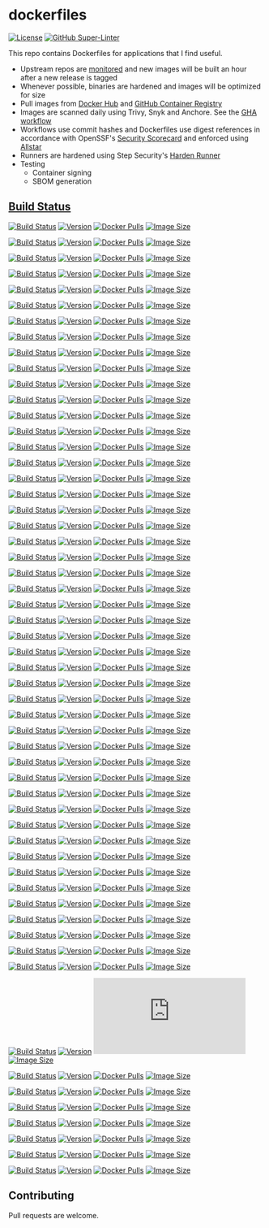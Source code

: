 # dockerfiles

[![License](https://img.shields.io/badge/License-BSD%203--Clause-blue.svg)](https://opensource.org/licenses/BSD-3-Clause)
[![GitHub Super-Linter](https://github.com/jauderho/dockerfiles/workflows/Lint%20Code%20Base/badge.svg)](https://github.com/jauderho/dockerfiles/actions/workflows/linter.yml)

This repo contains Dockerfiles for applications that I find useful. 

- Upstream repos are [monitored](https://github.com/jauderho/dockerfiles/blob/main/.github/workflows/update.yml) and new images will be built an hour after a new release is tagged 
- Whenever possible, binaries are hardened and images will be optimized for size
- Pull images from [Docker Hub](https://hub.docker.com/u/jauderho/) and [GitHub Container Registry](https://github.com/users/jauderho/packages?repo_name=dockerfiles)
- Images are scanned daily using Trivy, Snyk and Anchore. See the [GHA workflow](https://github.com/jauderho/dockerfiles/blob/main/.github/workflows/scan.yml)
- Workflows use commit hashes and Dockerfiles use digest references in accordance with OpenSSF's [Security Scorecard](https://github.com/ossf/scorecard) and enforced using [Allstar](https://github.com/ossf/allstar)
- Runners are hardened using Step Security's [Harden Runner](https://github.com/step-security/harden-runner)
- Testing
  - Container signing
  - SBOM generation

## [Build Status](https://github.com/jauderho/dockerfiles/blob/main/BUILD_STATUS.md)

[![Build Status](https://github.com/jauderho/dockerfiles/workflows/age/badge.svg)](https://github.com/jauderho/dockerfiles/actions)
[![Version](https://img.shields.io/docker/v/jauderho/age/latest)](https://github.com/FiloSottile/age)
[![Docker Pulls](https://img.shields.io/docker/pulls/jauderho/age)](https://hub.docker.com/r/jauderho/age/)
[![Image Size](https://img.shields.io/docker/image-size/jauderho/age/latest)](https://hub.docker.com/r/jauderho/age/)

[![Build Status](https://github.com/jauderho/dockerfiles/workflows/ali/badge.svg)](https://github.com/jauderho/dockerfiles/actions)
[![Version](https://img.shields.io/docker/v/jauderho/ali/latest)](https://github.com/nakabonne/ali/)
[![Docker Pulls](https://img.shields.io/docker/pulls/jauderho/age)](https://hub.docker.com/r/jauderho/ali/)
[![Image Size](https://img.shields.io/docker/image-size/jauderho/ali/latest)](https://hub.docker.com/r/jauderho/ali/)

[![Build Status](https://github.com/jauderho/dockerfiles/workflows/amass/badge.svg)](https://github.com/jauderho/dockerfiles/actions)
[![Version](https://img.shields.io/docker/v/jauderho/amass/latest)](https://github.com/owasp/amass/)
[![Docker Pulls](https://img.shields.io/docker/pulls/jauderho/age)](https://hub.docker.com/r/jauderho/amass/)
[![Image Size](https://img.shields.io/docker/image-size/jauderho/amass/latest)](https://hub.docker.com/r/jauderho/amass/)

[![Build Status](https://github.com/jauderho/dockerfiles/workflows/ansible/badge.svg)](https://github.com/jauderho/dockerfiles/actions?query=workflow%3Aansible)
[![Version](https://img.shields.io/docker/v/jauderho/ansible/latest)](https://github.com/ansible/ansible/)
[![Docker Pulls](https://img.shields.io/docker/pulls/jauderho/ansible)](https://hub.docker.com/r/jauderho/ansible/)
[![Image Size](https://img.shields.io/docker/image-size/jauderho/ansible/latest)](https://hub.docker.com/r/jauderho/ansible/)

[![Build Status](https://github.com/jauderho/dockerfiles/workflows/black/badge.svg)](https://github.com/jauderho/dockerfiles/actions?query=workflow%3Ablack)
[![Version](https://img.shields.io/docker/v/jauderho/black/latest)](https://github.com/psf/black)
[![Docker Pulls](https://img.shields.io/docker/pulls/jauderho/black)](https://hub.docker.com/r/jauderho/black/)
[![Image Size](https://img.shields.io/docker/image-size/jauderho/black/latest)](https://hub.docker.com/r/jauderho/black/)

[![Build Status](https://github.com/jauderho/dockerfiles/workflows/cloudflared/badge.svg)](https://github.com/jauderho/dockerfiles/actions?query=workflow%3Acloudflared)
[![Version](https://img.shields.io/docker/v/jauderho/cloudflared/latest)](https://github.com/cloudflare/cloudflared)
[![Docker Pulls](https://img.shields.io/docker/pulls/jauderho/cloudflared)](https://hub.docker.com/r/jauderho/cloudflared/)
[![Image Size](https://img.shields.io/docker/image-size/jauderho/cloudflared/latest)](https://hub.docker.com/r/jauderho/cloudflared/)

[![Build Status](https://github.com/jauderho/dockerfiles/workflows/coredns/badge.svg)](https://github.com/jauderho/dockerfiles/actions?query=workflow%3Acoredns)
[![Version](https://img.shields.io/docker/v/jauderho/coredns/latest)](https://github.com/coredns/coredns)
[![Docker Pulls](https://img.shields.io/docker/pulls/jauderho/coredns)](https://hub.docker.com/r/jauderho/coredns/)
[![Image Size](https://img.shields.io/docker/image-size/jauderho/coredns/latest)](https://hub.docker.com/r/jauderho/coredns/)

[![Build Status](https://github.com/jauderho/dockerfiles/workflows/dive/badge.svg)](https://github.com/jauderho/dockerfiles/actions)
[![Version](https://img.shields.io/docker/v/jauderho/dive/latest)](https://github.com/wagoodman/dive)
[![Docker Pulls](https://img.shields.io/docker/pulls/jauderho/dive)](https://hub.docker.com/r/jauderho/dive/)
[![Image Size](https://img.shields.io/docker/image-size/jauderho/dive/latest)](https://hub.docker.com/r/jauderho/dive/)

[![Build Status](https://github.com/jauderho/dockerfiles/workflows/dnscontrol/badge.svg)](https://github.com/jauderho/dockerfiles/actions?query=workflow%3Adnscontrol)
[![Version](https://img.shields.io/docker/v/jauderho/dnscontrol/latest)](https://github.com/StackExchange/dnscontrol)
[![Docker Pulls](https://img.shields.io/docker/pulls/jauderho/dnscontrol)](https://hub.docker.com/r/jauderho/dnscontrol/)
[![Image Size](https://img.shields.io/docker/image-size/jauderho/dnscontrol/latest)](https://hub.docker.com/r/jauderho/dnscontrol/)

[![Build Status](https://github.com/jauderho/dockerfiles/workflows/dnscrypt-proxy/badge.svg)](https://github.com/jauderho/dockerfiles/actions?query=workflow%3Adnscrypt-proxy)
[![Version](https://img.shields.io/docker/v/jauderho/dnscrypt-proxy/latest)](https://github.com/DNSCrypt/dnscrypt-proxy)
[![Docker Pulls](https://img.shields.io/docker/pulls/jauderho/dnscrypt-proxy)](https://hub.docker.com/r/jauderho/dnscrypt-proxy/)
[![Image Size](https://img.shields.io/docker/image-size/jauderho/dnscrypt-proxy/latest)](https://hub.docker.com/r/jauderho/dnscrypt-proxy/)

[![Build Status](https://github.com/jauderho/dockerfiles/workflows/driftctl/badge.svg)](https://github.com/jauderho/dockerfiles/actions)
[![Version](https://img.shields.io/docker/v/jauderho/driftctl/latest)](https://github.com/cloudskiff/driftctl/)
[![Docker Pulls](https://img.shields.io/docker/pulls/jauderho/age)](https://hub.docker.com/r/jauderho/driftctl/)
[![Image Size](https://img.shields.io/docker/image-size/jauderho/driftctl/latest)](https://hub.docker.com/r/jauderho/driftctl/)

[![Build Status](https://github.com/jauderho/dockerfiles/workflows/dry/badge.svg)](https://github.com/jauderho/dockerfiles/actions)
[![Version](https://img.shields.io/docker/v/jauderho/dry/latest)](https://github.com/moncho/dry)
[![Docker Pulls](https://img.shields.io/docker/pulls/jauderho/dry)](https://hub.docker.com/r/jauderho/dry/)
[![Image Size](https://img.shields.io/docker/image-size/jauderho/dry/latest)](https://hub.docker.com/r/jauderho/dry/)

[![Build Status](https://github.com/jauderho/dockerfiles/workflows/dsq/badge.svg)](https://github.com/jauderho/dockerfiles/actions)
[![Version](https://img.shields.io/docker/v/jauderho/dsq/latest)](https://github.com/multiprocessio/dsq)
[![Docker Pulls](https://img.shields.io/docker/pulls/jauderho/dsq)](https://hub.docker.com/r/jauderho/dsq/)
[![Image Size](https://img.shields.io/docker/image-size/jauderho/dsq/latest)](https://hub.docker.com/r/jauderho/dsq/)

[![Build Status](https://github.com/jauderho/dockerfiles/workflows/excalidraw/badge.svg)](https://github.com/jauderho/dockerfiles/actions)
[![Version](https://img.shields.io/docker/v/jauderho/excalidraw/latest)](https://github.com/excalidraw/excalidraw/)
[![Docker Pulls](https://img.shields.io/docker/pulls/jauderho/age)](https://hub.docker.com/r/jauderho/excalidraw/)
[![Image Size](https://img.shields.io/docker/image-size/jauderho/excalidraw/latest)](https://hub.docker.com/r/jauderho/excalidraw/)

[![Build Status](https://github.com/jauderho/dockerfiles/workflows/fq/badge.svg)](https://github.com/jauderho/dockerfiles/actions?query=workflow%3Afq)
[![Version](https://img.shields.io/docker/v/jauderho/fq/latest)](https://github.com/wader/fq)
[![Docker Pulls](https://img.shields.io/docker/pulls/jauderho/fq)](https://hub.docker.com/r/jauderho/fq/)
[![Image Size](https://img.shields.io/docker/image-size/jauderho/fq/latest)](https://hub.docker.com/r/jauderho/fq/)

[![Build Status](https://github.com/jauderho/dockerfiles/workflows/gobgp/badge.svg)](https://github.com/jauderho/dockerfiles/actions)
[![Version](https://img.shields.io/docker/v/jauderho/gobgp/latest)](https://github.com/osrg/gobgp)
[![Docker Pulls](https://img.shields.io/docker/pulls/jauderho/gobgp)](https://hub.docker.com/r/jauderho/gobgp/)
[![Image Size](https://img.shields.io/docker/image-size/jauderho/gobgp/latest)](https://hub.docker.com/r/jauderho/gobgp/)

[![Build Status](https://github.com/jauderho/dockerfiles/workflows/gocannon/badge.svg)](https://github.com/jauderho/dockerfiles/actions)
[![Version](https://img.shields.io/docker/v/jauderho/gocannon/latest)](https://github.com/kffl/gocannon/)
[![Docker Pulls](https://img.shields.io/docker/pulls/jauderho/age)](https://hub.docker.com/r/jauderho/gocannon/)
[![Image Size](https://img.shields.io/docker/image-size/jauderho/gocannon/latest)](https://hub.docker.com/r/jauderho/gocannon/)

[![Build Status](https://github.com/jauderho/dockerfiles/workflows/goplay2/badge.svg)](https://github.com/jauderho/dockerfiles/actions)
[![Version](https://img.shields.io/docker/v/jauderho/goplay2/latest)](https://github.com/openairplay/goplay2/)
[![Docker Pulls](https://img.shields.io/docker/pulls/jauderho/age)](https://hub.docker.com/r/jauderho/goplay2/)
[![Image Size](https://img.shields.io/docker/image-size/jauderho/goplay2/latest)](https://hub.docker.com/r/jauderho/goplay2/)

[![Build Status](https://github.com/jauderho/dockerfiles/workflows/goreplay/badge.svg)](https://github.com/jauderho/dockerfiles/actions)
[![Version](https://img.shields.io/docker/v/jauderho/goreplay/latest)](https://github.com/buger/goreplay)
[![Docker Pulls](https://img.shields.io/docker/pulls/jauderho/goreplay)](https://hub.docker.com/r/jauderho/goreplay/)
[![Image Size](https://img.shields.io/docker/image-size/jauderho/goreplay/latest)](https://hub.docker.com/r/jauderho/goreplay/)

[![Build Status](https://github.com/jauderho/dockerfiles/workflows/gotip/badge.svg)](https://github.com/jauderho/dockerfiles/actions)
[![Version](https://img.shields.io/docker/v/jauderho/gotip/latest)](https://github.com/golang/go/)
[![Docker Pulls](https://img.shields.io/docker/pulls/jauderho/gotip)](https://hub.docker.com/r/jauderho/gotip/)
[![Image Size](https://img.shields.io/docker/image-size/jauderho/gotip/latest)](https://hub.docker.com/r/jauderho/gotip/)

[![Build Status](https://github.com/jauderho/dockerfiles/workflows/hakrawler/badge.svg)](https://github.com/jauderho/dockerfiles/actions)
[![Version](https://img.shields.io/docker/v/jauderho/hakrawler/latest)](https://github.com/hakluke/hakrawler)
[![Docker Pulls](https://img.shields.io/docker/pulls/jauderho/hakrawler)](https://hub.docker.com/r/jauderho/hakrawler/)
[![Image Size](https://img.shields.io/docker/image-size/jauderho/hakrawler/latest)](https://hub.docker.com/r/jauderho/hakrawler/)

[![Build Status](https://github.com/jauderho/dockerfiles/workflows/headscale/badge.svg)](https://github.com/jauderho/dockerfiles/actions)
[![Version](https://img.shields.io/docker/v/jauderho/headscale/latest)](https://github.com/juanfont/headscale/)
[![Docker Pulls](https://img.shields.io/docker/pulls/jauderho/age)](https://hub.docker.com/r/jauderho/headscale/)
[![Image Size](https://img.shields.io/docker/image-size/jauderho/headscale/latest)](https://hub.docker.com/r/jauderho/headscale/)

[![Build Status](https://github.com/jauderho/dockerfiles/workflows/httpie-go/badge.svg)](https://github.com/jauderho/dockerfiles/actions)
[![Version](https://img.shields.io/docker/v/jauderho/httpie-go/latest)](https://github.com/nojima/httpie-go)
[![Docker Pulls](https://img.shields.io/docker/pulls/jauderho/httpie-go)](https://hub.docker.com/r/jauderho/httpie-go/)
[![Image Size](https://img.shields.io/docker/image-size/jauderho/httpie-go/latest)](https://hub.docker.com/r/jauderho/httpie-go/)

[![Build Status](https://github.com/jauderho/dockerfiles/workflows/httprobe/badge.svg)](https://github.com/jauderho/dockerfiles/actions)
[![Version](https://img.shields.io/docker/v/jauderho/httprobe/latest)](https://github.com/tomnomnom/httprobe)
[![Docker Pulls](https://img.shields.io/docker/pulls/jauderho/httprobe)](https://hub.docker.com/r/jauderho/httprobe/)
[![Image Size](https://img.shields.io/docker/image-size/jauderho/httprobe/latest)](https://hub.docker.com/r/jauderho/httprobe/)

[![Build Status](https://github.com/jauderho/dockerfiles/workflows/httpx/badge.svg)](https://github.com/jauderho/dockerfiles/actions)
[![Version](https://img.shields.io/docker/v/jauderho/httpx/latest)](https://github.com/projectdiscovery/httpx)
[![Docker Pulls](https://img.shields.io/docker/pulls/jauderho/httpx)](https://hub.docker.com/r/jauderho/httpx/)
[![Image Size](https://img.shields.io/docker/image-size/jauderho/httpx/latest)](https://hub.docker.com/r/jauderho/httpx/)

[![Build Status](https://github.com/jauderho/dockerfiles/workflows/lego/badge.svg)](https://github.com/jauderho/dockerfiles/actions?query=workflow%3Alego)
[![Version](https://img.shields.io/docker/v/jauderho/lego/latest)](https://github.com/go-acme/lego)
[![Docker Pulls](https://img.shields.io/docker/pulls/jauderho/lego)](https://hub.docker.com/r/jauderho/lego/)
[![Image Size](https://img.shields.io/docker/image-size/jauderho/lego/latest)](https://hub.docker.com/r/jauderho/lego/)

[![Build Status](https://github.com/jauderho/dockerfiles/workflows/log4j-scan/badge.svg)](https://github.com/jauderho/dockerfiles/actions?query=workflow%3Alog4j-scan)
[![Version](https://img.shields.io/docker/v/jauderho/log4j-scan/latest)](https://github.com/fullhunt/log4j-scan)
[![Docker Pulls](https://img.shields.io/docker/pulls/jauderho/log4j-scan)](https://hub.docker.com/r/jauderho/log4j-scan/)
[![Image Size](https://img.shields.io/docker/image-size/jauderho/log4j-scan/latest)](https://hub.docker.com/r/jauderho/log4j-scan/)

[![Build Status](https://github.com/jauderho/dockerfiles/workflows/logmepwn/badge.svg)](https://github.com/jauderho/dockerfiles/actions?query=workflow%3Alogmepwn)
[![Version](https://img.shields.io/docker/v/jauderho/logmepwn/latest)](https://github.com/0xInfection/logmepwn)
[![Docker Pulls](https://img.shields.io/docker/pulls/jauderho/logmepwn)](https://hub.docker.com/r/jauderho/logmepwn/)
[![Image Size](https://img.shields.io/docker/image-size/jauderho/logmepwn/latest)](https://hub.docker.com/r/jauderho/logmepwn/)

[![Build Status](https://github.com/jauderho/dockerfiles/workflows/lpar2rrd/badge.svg)](https://github.com/jauderho/dockerfiles/actions)
[![Version](https://img.shields.io/docker/v/jauderho/lpar2rrd/latest)](https://github.com/xorux/lpar2rrd)
[![Docker Pulls](https://img.shields.io/docker/pulls/jauderho/lpar2rrd)](https://hub.docker.com/r/jauderho/lpar2rrd/)
[![Image Size](https://img.shields.io/docker/image-size/jauderho/lpar2rrd/latest)](https://hub.docker.com/r/jauderho/lpar2rrd/)

[![Build Status](https://github.com/jauderho/dockerfiles/workflows/miller/badge.svg)](https://github.com/jauderho/dockerfiles/actions)
[![Version](https://img.shields.io/docker/v/jauderho/miller/latest)](https://github.com/johnkerl/miller)
[![Docker Pulls](https://img.shields.io/docker/pulls/jauderho/miller)](https://hub.docker.com/r/jauderho/miller/)
[![Image Size](https://img.shields.io/docker/image-size/jauderho/miller/latest)](https://hub.docker.com/r/jauderho/miller/)

[![Build Status](https://github.com/jauderho/dockerfiles/workflows/nebula/badge.svg)](https://github.com/jauderho/dockerfiles/actions)
[![Version](https://img.shields.io/docker/v/jauderho/nebula/latest)](https://github.com/slackhq/nebula/)
[![Docker Pulls](https://img.shields.io/docker/pulls/jauderho/age)](https://hub.docker.com/r/jauderho/nebula/)
[![Image Size](https://img.shields.io/docker/image-size/jauderho/nebula/latest)](https://hub.docker.com/r/jauderho/nebula/)

[![Build Status](https://github.com/jauderho/dockerfiles/workflows/netmaker/badge.svg)](https://github.com/jauderho/dockerfiles/actions)
[![Version](https://img.shields.io/docker/v/jauderho/netmaker/latest)](https://github.com/gravitl/netmaker/)
[![Docker Pulls](https://img.shields.io/docker/pulls/jauderho/age)](https://hub.docker.com/r/jauderho/netmaker/)
[![Image Size](https://img.shields.io/docker/image-size/jauderho/netmaker/latest)](https://hub.docker.com/r/jauderho/netmaker/)

[![Build Status](https://github.com/jauderho/dockerfiles/workflows/nginx-quic/badge.svg)](https://github.com/jauderho/dockerfiles/actions)
[![Version](https://img.shields.io/docker/v/jauderho/nginx-quic/latest)](https://hg.nginx.org/nginx-quic/)
[![Docker Pulls](https://img.shields.io/docker/pulls/jauderho/nginx-quic)](https://hub.docker.com/r/jauderho/nginx-quic/)
[![Image Size](https://img.shields.io/docker/image-size/jauderho/nginx-quic/latest)](https://hub.docker.com/r/jauderho/nginx-quic/)

[![Build Status](https://github.com/jauderho/dockerfiles/workflows/nginx/badge.svg)](https://github.com/jauderho/dockerfiles/actions)
[![Version](https://img.shields.io/docker/v/jauderho/nginx/latest)](https://github.com/nginx/nginx)
[![Docker Pulls](https://img.shields.io/docker/pulls/jauderho/nginx)](https://hub.docker.com/r/jauderho/nginx/)
[![Image Size](https://img.shields.io/docker/image-size/jauderho/nginx/latest)](https://hub.docker.com/r/jauderho/nginx/)

[![Build Status](https://github.com/jauderho/dockerfiles/workflows/ntfy/badge.svg)](https://github.com/jauderho/dockerfiles/actions?query=workflow%3Antfy)
[![Version](https://img.shields.io/docker/v/jauderho/ntfy/latest)](https://github.com/binwiederhier/ntfy)
[![Docker Pulls](https://img.shields.io/docker/pulls/jauderho/ntfy)](https://hub.docker.com/r/jauderho/ntfy/)
[![Image Size](https://img.shields.io/docker/image-size/jauderho/ntfy/latest)](https://hub.docker.com/r/jauderho/ntfy/)

[![Build Status](https://github.com/jauderho/dockerfiles/workflows/octosql/badge.svg)](https://github.com/jauderho/dockerfiles/actions)
[![Version](https://img.shields.io/docker/v/jauderho/octosql/latest)](https://github.com/cube2222/octosql/)
[![Docker Pulls](https://img.shields.io/docker/pulls/jauderho/age)](https://hub.docker.com/r/jauderho/octosql/)
[![Image Size](https://img.shields.io/docker/image-size/jauderho/octosql/latest)](https://hub.docker.com/r/jauderho/octosql/)

[![Build Status](https://github.com/jauderho/dockerfiles/workflows/onetun/badge.svg)](https://github.com/jauderho/dockerfiles/actions)
[![Version](https://img.shields.io/docker/v/jauderho/onetun/latest)](https://github.com/aramperes/onetun/)
[![Docker Pulls](https://img.shields.io/docker/pulls/jauderho/age)](https://hub.docker.com/r/jauderho/onetun/)
[![Image Size](https://img.shields.io/docker/image-size/jauderho/onetun/latest)](https://hub.docker.com/r/jauderho/onetun/)

[![Build Status](https://github.com/jauderho/dockerfiles/workflows/pwru/badge.svg)](https://github.com/jauderho/dockerfiles/actions)
[![Version](https://img.shields.io/docker/v/jauderho/pwru/latest)](https://github.com/cilium/pwru)
[![Docker Pulls](https://img.shields.io/docker/pulls/jauderho/pwru)](https://hub.docker.com/r/jauderho/pwru/)
[![Image Size](https://img.shields.io/docker/image-size/jauderho/pwru/latest)](https://hub.docker.com/r/jauderho/pwru/)

[![Build Status](https://github.com/jauderho/dockerfiles/workflows/rclone/badge.svg)](https://github.com/jauderho/dockerfiles/actions)
[![Version](https://img.shields.io/docker/v/jauderho/rclone/latest)](https://github.com/rclone/rclone)
[![Docker Pulls](https://img.shields.io/docker/pulls/jauderho/rclone)](https://hub.docker.com/r/jauderho/rclone/)
[![Image Size](https://img.shields.io/docker/image-size/jauderho/rclone/latest)](https://hub.docker.com/r/jauderho/rclone/)

[![Build Status](https://github.com/jauderho/dockerfiles/workflows/rustybgp/badge.svg)](https://github.com/jauderho/dockerfiles/actions)
[![Version](https://img.shields.io/docker/v/jauderho/rustybgp/latest)](https://github.com/osrg/rustybgp/)
[![Docker Pulls](https://img.shields.io/docker/pulls/jauderho/age)](https://hub.docker.com/r/jauderho/rustybgp/)
[![Image Size](https://img.shields.io/docker/image-size/jauderho/rustybgp/latest)](https://hub.docker.com/r/jauderho/rustybgp/)

[![Build Status](https://github.com/jauderho/dockerfiles/workflows/sftpd/badge.svg)](https://github.com/jauderho/dockerfiles/actions?query=workflow%3Asftpd)
[![Version](https://img.shields.io/docker/v/jauderho/sftpd/latest)](https://github.com/openssh/openssh-portable)
[![Docker Pulls](https://img.shields.io/docker/pulls/jauderho/sftpd)](https://hub.docker.com/r/jauderho/sftpd/)
[![Image Size](https://img.shields.io/docker/image-size/jauderho/sftpd/latest)](https://hub.docker.com/r/jauderho/sftpd/)

[![Build Status](https://github.com/jauderho/dockerfiles/workflows/spicedb/badge.svg)](https://github.com/jauderho/dockerfiles/actions)
[![Version](https://img.shields.io/docker/v/jauderho/spicedb/latest)](https://github.com/authzed/spicedb/)
[![Docker Pulls](https://img.shields.io/docker/pulls/jauderho/age)](https://hub.docker.com/r/jauderho/spicedb/)
[![Image Size](https://img.shields.io/docker/image-size/jauderho/spicedb/latest)](https://hub.docker.com/r/jauderho/spicedb/)

[![Build Status](https://github.com/jauderho/dockerfiles/workflows/ssh-audit/badge.svg)](https://github.com/jauderho/dockerfiles/actions?query=workflow%3Assh-audit)
[![Version](https://img.shields.io/docker/v/jauderho/ssh-audit/latest)](https://github.com/jtesta/ssh-audit)
[![Docker Pulls](https://img.shields.io/docker/pulls/jauderho/ssh-audit)](https://hub.docker.com/r/jauderho/ssh-audit/)
[![Image Size](https://img.shields.io/docker/image-size/jauderho/ssh-audit/latest)](https://hub.docker.com/r/jauderho/ssh-audit/)

[![Build Status](https://github.com/jauderho/dockerfiles/workflows/sslyze/badge.svg)](https://github.com/jauderho/dockerfiles/actions?query=workflow%3Asslyze)
[![Version](https://img.shields.io/docker/v/jauderho/sslyze/latest)](https://github.com/nabla-c0d3/sslyze)
[![Docker Pulls](https://img.shields.io/docker/pulls/jauderho/sslyze)](https://hub.docker.com/r/jauderho/sslyze/)
[![Image Size](https://img.shields.io/docker/image-size/jauderho/sslyze/latest)](https://hub.docker.com/r/jauderho/sslyze/)

[![Build Status](https://github.com/jauderho/dockerfiles/workflows/stor2rrd/badge.svg)](https://github.com/jauderho/dockerfiles/actions)
[![Version](https://img.shields.io/docker/v/jauderho/stor2rrd/latest)](https://github.com/xorux/stor2rrd)
[![Docker Pulls](https://img.shields.io/docker/pulls/jauderho/stor2rrd)](https://hub.docker.com/r/jauderho/stor2rrd/)
[![Image Size](https://img.shields.io/docker/image-size/jauderho/stor2rrd/latest)](https://hub.docker.com/r/jauderho/stor2rrd/)

[![Build Status](https://github.com/jauderho/dockerfiles/workflows/subfinder/badge.svg)](https://github.com/jauderho/dockerfiles/actions)
[![Version](https://img.shields.io/docker/v/jauderho/subfinder/latest)](https://github.com/projectdiscovery/subfinder)
[![Docker Pulls](https://img.shields.io/docker/pulls/jauderho/subfinder)](https://hub.docker.com/r/jauderho/subfinder/)
[![Image Size](https://img.shields.io/docker/image-size/jauderho/subfinder/latest)](https://hub.docker.com/r/jauderho/subfinder/)

[![Build Status](https://github.com/jauderho/dockerfiles/workflows/tailscale/badge.svg)](https://github.com/jauderho/dockerfiles/actions?query=workflow%3Atailscale)
[![Version](https://img.shields.io/docker/v/jauderho/tailscale/latest)](https://github.com/tailscale/tailscale)
[![Docker Pulls](https://img.shields.io/docker/pulls/jauderho/tailscale)](https://hub.docker.com/r/jauderho/tailscale/)
[![Image Size](https://img.shields.io/docker/image-size/jauderho/tailscale/latest)](https://hub.docker.com/r/jauderho/tailscale/)

[![Build Status](https://github.com/jauderho/dockerfiles/workflows/terraform/badge.svg)](https://github.com/jauderho/dockerfiles/actions?query=workflow%3Aterraform)
[![Version](https://img.shields.io/docker/v/jauderho/terraform/latest)](https://github.com/hashicorp/terraform)
[![Docker Pulls](https://img.shields.io/docker/pulls/jauderho/terraform)](https://hub.docker.com/r/jauderho/terraform/)
[![Image Size](https://img.shields.io/docker/image-size/jauderho/terraform/latest)](https://hub.docker.com/r/jauderho/terraform/)

[![Build Status](https://github.com/jauderho/dockerfiles/workflows/testssl.sh/badge.svg)](https://github.com/jauderho/dockerfiles/actions?query=workflow%3Atestssl.sh)
[![Version](https://img.shields.io/docker/v/jauderho/testssl.sh/latest)](https://github.com/drwetter/testssl.sh)
[![Docker Pulls](https://img.shields.io/docker/pulls/jauderho/testssl.sh)](https://hub.docker.com/r/jauderho/testssl.sh/)
[![Image Size](https://img.shields.io/docker/image-size/jauderho/testssl.sh/latest)](https://hub.docker.com/r/jauderho/testssl.sh/)

[![Build Status](https://github.com/jauderho/dockerfiles/workflows/textql/badge.svg)](https://github.com/jauderho/dockerfiles/actions)
[![Version](https://img.shields.io/docker/v/jauderho/textql/latest)](https://github.com/dinedal/textql)
[![Docker Pulls](https://img.shields.io/docker/pulls/jauderho/textql)](https://hub.docker.com/r/jauderho/textql/)
[![Image Size](https://img.shields.io/docker/image-size/jauderho/textql/latest)](https://hub.docker.com/r/jauderho/textql/)

[![Build Status](https://github.com/jauderho/dockerfiles/workflows/tftpd/badge.svg)](https://github.com/jauderho/dockerfiles/actions?query=workflow%3Atftpd)
[![Version](https://img.shields.io/docker/v/jauderho/tftpd/latest)](https://github.com/kalaksi/docker-tftpd)
[![Docker Pulls](https://img.shields.io/docker/pulls/jauderho/tftpd)](https://hub.docker.com/r/jauderho/tftpd/)
[![Image Size](https://img.shields.io/docker/image-size/jauderho/tftpd/latest)](https://hub.docker.com/r/jauderho/tftpd/)

[![Build Status](https://github.com/jauderho/dockerfiles/workflows/toxiproxy/badge.svg)](https://github.com/jauderho/dockerfiles/actions?query=workflow%3Atoxiproxy)
[![Version](https://img.shields.io/docker/v/jauderho/toxiproxy/latest)](https://github.com/shopify/toxiproxy)
[![Docker Pulls](https://img.shields.io/docker/pulls/jauderho/toxiproxy)](https://hub.docker.com/r/jauderho/toxiproxy/)
[![Image Size](https://img.shields.io/docker/image-size/jauderho/toxiproxy/latest)](https://hub.docker.com/r/jauderho/toxiproxy/)

[![Build Status](https://github.com/jauderho/dockerfiles/workflows/vegeta/badge.svg)](https://github.com/jauderho/dockerfiles/actions)
[![Version](https://img.shields.io/docker/v/jauderho/vegeta/latest)](https://github.com/tsenart/vegeta/)
[![Docker Pulls](https://img.shields.io/docker/pulls/jauderho/age)](https://hub.docker.com/r/jauderho/vegeta/)
[![Image Size](https://img.shields.io/docker/image-size/jauderho/vegeta/latest)](https://hub.docker.com/r/jauderho/vegeta/)

[![Build Status](https://github.com/jauderho/dockerfiles/workflows/wuzz/badge.svg)](https://github.com/jauderho/dockerfiles/actions)
[![Version](https://img.shields.io/docker/v/jauderho/wuzz/latest)](https://github.com/asciimoo/wuzz/)
[![Docker Pulls](https://img.shields.io/docker/pulls/jauderho/age)](https://hub.docker.com/r/jauderho/wuzz/)
[![Image Size](https://img.shields.io/docker/image-size/jauderho/wuzz/latest)](https://hub.docker.com/r/jauderho/wuzz/)

[![Build Status](https://github.com/jauderho/dockerfiles/workflows/yggdrasil-go/badge.svg)](https://github.com/jauderho/dockerfiles/actions)
[![Version](https://img.shields.io/docker/v/jauderho/yggdrasil-go/latest)](https://github.com/yggdrasil-network/yggdrasil-go/)
[![Docker Pulls](https://img.shields.io/docker/pulls/jauderho/age)](https://hub.docker.com/r/jauderho/yggdrasil-go/)
[![Image Size](https://img.shields.io/docker/image-size/jauderho/yggdrasil-go/latest)](https://hub.docker.com/r/jauderho/yggdrasil-go/)

[![Build Status](https://github.com/jauderho/dockerfiles/workflows/zola/badge.svg)](https://github.com/jauderho/dockerfiles/actions)
[![Version](https://img.shields.io/docker/v/jauderho/zola/latest)](https://github.com/getzola/zola/)
[![Docker Pulls](https://img.shields.io/docker/pulls/jauderho/age)](https://hub.docker.com/r/jauderho/zola/)
[![Image Size](https://img.shields.io/docker/image-size/jauderho/zola/latest)](https://hub.docker.com/r/jauderho/zola/)

## Contributing

Pull requests are welcome.
